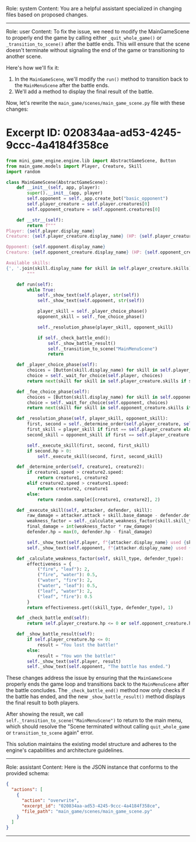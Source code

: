 Role: system
Content: You are a helpful assistant specialized in changing files based on proposed changes.
__________________
Role: user
Content: To fix the issue, we need to modify the MainGameScene to properly end the game by calling either `_quit_whole_game()` or `_transition_to_scene()` after the battle ends. This will ensure that the scene doesn't terminate without signaling the end of the game or transitioning to another scene.

Here's how we'll fix it:

1. In the `MainGameScene`, we'll modify the `run()` method to transition back to the `MainMenuScene` after the battle ends.
2. We'll add a method to display the final result of the battle.

Now, let's rewrite the `main_game/scenes/main_game_scene.py` file with these changes:

# Excerpt ID: 020834aa-ad53-4245-9ccc-4a4184f358ce
```python main_game/scenes/main_game_scene.py
from mini_game_engine.engine.lib import AbstractGameScene, Button
from main_game.models import Player, Creature, Skill
import random

class MainGameScene(AbstractGameScene):
    def __init__(self, app, player):
        super().__init__(app, player)
        self.opponent = self._app.create_bot("basic_opponent")
        self.player_creature = self.player.creatures[0]
        self.opponent_creature = self.opponent.creatures[0]

    def __str__(self):
        return f"""
Player: {self.player.display_name}
Creature: {self.player_creature.display_name} (HP: {self.player_creature.hp}/{self.player_creature.max_hp})

Opponent: {self.opponent.display_name}
Creature: {self.opponent_creature.display_name} (HP: {self.opponent_creature.hp}/{self.opponent_creature.max_hp})

Available skills:
{', '.join(skill.display_name for skill in self.player_creature.skills)}
        """

    def run(self):
        while True:
            self._show_text(self.player, str(self))
            self._show_text(self.opponent, str(self))

            player_skill = self._player_choice_phase()
            opponent_skill = self._foe_choice_phase()

            self._resolution_phase(player_skill, opponent_skill)

            if self._check_battle_end():
                self._show_battle_result()
                self._transition_to_scene("MainMenuScene")
                return

    def _player_choice_phase(self):
        choices = [Button(skill.display_name) for skill in self.player_creature.skills]
        choice = self._wait_for_choice(self.player, choices)
        return next(skill for skill in self.player_creature.skills if skill.display_name == choice.display_name)

    def _foe_choice_phase(self):
        choices = [Button(skill.display_name) for skill in self.opponent_creature.skills]
        choice = self._wait_for_choice(self.opponent, choices)
        return next(skill for skill in self.opponent_creature.skills if skill.display_name == choice.display_name)

    def _resolution_phase(self, player_skill, opponent_skill):
        first, second = self._determine_order(self.player_creature, self.opponent_creature)
        first_skill = player_skill if first == self.player_creature else opponent_skill
        second_skill = opponent_skill if first == self.player_creature else player_skill

        self._execute_skill(first, second, first_skill)
        if second.hp > 0:
            self._execute_skill(second, first, second_skill)

    def _determine_order(self, creature1, creature2):
        if creature1.speed > creature2.speed:
            return creature1, creature2
        elif creature2.speed > creature1.speed:
            return creature2, creature1
        else:
            return random.sample([creature1, creature2], 2)

    def _execute_skill(self, attacker, defender, skill):
        raw_damage = attacker.attack + skill.base_damage - defender.defense
        weakness_factor = self._calculate_weakness_factor(skill.skill_type, defender.creature_type)
        final_damage = int(weakness_factor * raw_damage)
        defender.hp = max(0, defender.hp - final_damage)

        self._show_text(self.player, f"{attacker.display_name} used {skill.display_name} on {defender.display_name} for {final_damage} damage!")
        self._show_text(self.opponent, f"{attacker.display_name} used {skill.display_name} on {defender.display_name} for {final_damage} damage!")

    def _calculate_weakness_factor(self, skill_type, defender_type):
        effectiveness = {
            ("fire", "leaf"): 2,
            ("fire", "water"): 0.5,
            ("water", "fire"): 2,
            ("water", "leaf"): 0.5,
            ("leaf", "water"): 2,
            ("leaf", "fire"): 0.5
        }
        return effectiveness.get((skill_type, defender_type), 1)

    def _check_battle_end(self):
        return self.player_creature.hp <= 0 or self.opponent_creature.hp <= 0

    def _show_battle_result(self):
        if self.player_creature.hp <= 0:
            result = "You lost the battle!"
        else:
            result = "You won the battle!"
        self._show_text(self.player, result)
        self._show_text(self.opponent, "The battle has ended.")
```

These changes address the issue by ensuring that the `MainGameScene` properly ends the game loop and transitions back to the `MainMenuScene` after the battle concludes. The `_check_battle_end()` method now only checks if the battle has ended, and the new `_show_battle_result()` method displays the final result to both players. 

After showing the result, we call `self._transition_to_scene("MainMenuScene")` to return to the main menu, which should resolve the "Scene terminated without calling `quit_whole_game` or `transition_to_scene` again" error.

This solution maintains the existing model structure and adheres to the engine's capabilities and architecture guidelines.
__________________
Role: assistant
Content: Here is the JSON instance that conforms to the provided schema:

```json
{
  "actions": [
    {
      "action": "overwrite",
      "excerpt_id": "020834aa-ad53-4245-9ccc-4a4184f358ce",
      "file_path": "main_game/scenes/main_game_scene.py"
    }
  ]
}
```
__________________

